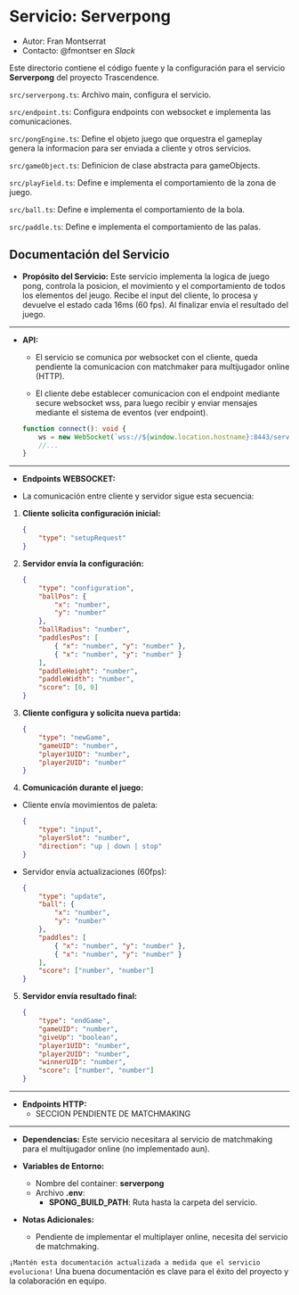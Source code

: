 # Servicio: Serverpong

*   Autor: Fran Montserrat
*   Contacto: @fmontser en *Slack*

Este directorio contiene el código fuente y la configuración para el servicio **Serverpong** del proyecto Trascendence.

`src/serverpong.ts`: Archivo main, configura el servicio.

`src/endpoint.ts`: Configura endpoints con websocket e implementa las comunicaciones.

`src/pongEngine.ts`: Define el objeto juego que orquestra el gameplay genera la informacion para ser enviada a cliente y otros servicios.

`src/gameObject.ts`: Definicion de clase abstracta para gameObjects.

`src/playField.ts`: Define e implementa el comportamiento de la zona de juego.

`src/ball.ts`: Define e implementa el comportamiento de la bola.

`src/paddle.ts`: Define e implementa el comportamiento de las palas.



## Documentación del Servicio

*   **Propósito del Servicio:** Este servicio implementa la logica de juego pong, controla la posicion, el movimiento y el comportamiento de todos los elementos del jeugo. Recibe el input del cliente, lo procesa y devuelve el estado cada 16ms (60 fps). Al finalizar envia el resultado del juego.

---

*   **API:**
	*   El servicio se comunica por websocket con el cliente, queda pendiente la comunicacion con matchmaker para multijugador online (HTTP).

	*   El cliente debe establecer comunicacion con el endpoint mediante secure websocket wss, para luego recibir y enviar mensajes mediante el sistema de eventos (ver endpoint).

	```typescript
	function connect(): void { 
		ws = new WebSocket(`wss://${window.location.hostname}:8443/serverpong/front/get/pong`);
		//...
	}
	```
---
*   **Endpoints WEBSOCKET:**

*   La comunicación entre cliente y servidor sigue esta secuencia:

1. **Cliente solicita configuración inicial:**
	```json
	{
		"type": "setupRequest"
	}
	```

2. **Servidor envía la configuración:**
	```json
	{
		"type": "configuration",
		"ballPos": {
			"x": "number",
			"y": "number"
		},
		"ballRadius": "number",
		"paddlesPos": [
			{ "x": "number", "y": "number" },
			{ "x": "number", "y": "number" }
		],
		"paddleHeight": "number",
		"paddleWidth": "number",
		"score": [0, 0]
	}
	```

3. **Cliente configura y solicita nueva partida:**
	```json
	{
		"type": "newGame",
		"gameUID": "number",
		"player1UID": "number",
		"player2UID": "number"
	}
	```

4. **Comunicación durante el juego:**

- Cliente envía movimientos de paleta:
	```json
	{
		"type": "input",
		"playerSlot": "number",
		"direction": "up | down | stop"
	}
	```

- Servidor envía actualizaciones (60fps):
	```json
	{
		"type": "update",
		"ball": {
			"x": "number",
			"y": "number"
		},
		"paddles": [
			{ "x": "number", "y": "number" },
			{ "x": "number", "y": "number" }
		],
		"score": ["number", "number"]
	}
	```

5. **Servidor envía resultado final:**
	```json
	{
		"type": "endGame",
		"gameUID": "number",
		"giveUp": "boolean",
		"player1UID": "number",
		"player2UID": "number",
		"winnerUID": "number",
		"score": ["number", "number"]
	}
	```

---

*   **Endpoints HTTP:**
	*   SECCION PENDIENTE DE MATCHMAKING

---

*   **Dependencias:** Este servicio necesitara al servicio de matchmaking para el multijugador online (no implementado aun).
*   **Variables de Entorno:**
	*   Nombre del container: **serverpong**
	*   Archivo **.env**:
		*   **SPONG_BUILD_PATH**: Ruta hasta la carpeta del servicio.
	
*   **Notas Adicionales:**
	*   Pendiente de implementar el multiplayer online, necesita del servicio de matchmaking.

`¡Mantén esta documentación actualizada a medida que el servicio evoluciona!` Una buena documentación es clave para el éxito del proyecto y la colaboración en equipo.



